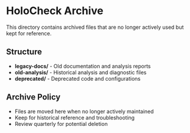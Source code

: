 # HoloCheck Archive

This directory contains archived files that are no longer actively used but kept for reference.

## Structure

- **legacy-docs/** - Old documentation and analysis reports
- **old-analysis/** - Historical analysis and diagnostic files
- **deprecated/** - Deprecated code and configurations

## Archive Policy

- Files are moved here when no longer actively maintained
- Keep for historical reference and troubleshooting
- Review quarterly for potential deletion